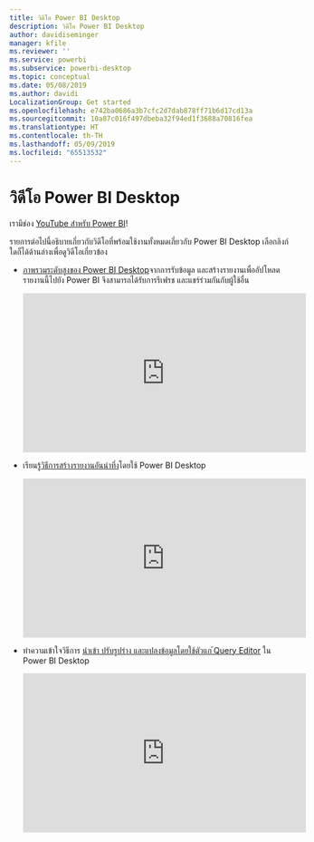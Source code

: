 ```yaml
---
title: วิดีโอ Power BI Desktop
description: วิดีโอ Power BI Desktop
author: davidiseminger
manager: kfile
ms.reviewer: ''
ms.service: powerbi
ms.subservice: powerbi-desktop
ms.topic: conceptual
ms.date: 05/08/2019
ms.author: davidi
LocalizationGroup: Get started
ms.openlocfilehash: e742ba0686a3b7cfc2d7dab878ff71b6d17cd13a
ms.sourcegitcommit: 10a87c016f497dbeba32f94ed1f3688a70816fea
ms.translationtype: HT
ms.contentlocale: th-TH
ms.lasthandoff: 05/09/2019
ms.locfileid: "65513532"
---
```

# <a name="power-bi-desktop-videos"></a>วิดีโอ Power BI Desktop
เรามีช่อง [YouTube สำหรับ Power BI](http://www.youtube.com/playlist?list=PL1N57mwBHtN2q1WbU5O29rrn_A0lkVv9p)!

รายการต่อไปนี้อธิบายเกี่ยวกับวิดีโอที่พร้อมใช้งานทั้งหมดเกี่ยวกับ Power BI Desktop เลือกลิงก์ใดก็ได้ด้านล่างเพื่อดูวิดีโอเกี่ยวข้อง

- [ภาพรวมระดับสูงของ Power BI Desktop](https://www.youtube.com/watch?v=Qgam9M8I0xA)จากการรับข้อมูล และสร้างรายงานเพื่ออัปโหลดรายงานนี้ไปยัง Power BI จึงสามารถได้รับการรีเฟรช และแชร์ร่วมกันกับผู้ใช้อื่น  
  
  <iframe width="500" height="281" src="https://www.youtube.com/embed/Qgam9M8I0xA" frameborder="0" allowfullscreen></iframe> 
  
- เรียนรู้[วิธีการสร้างรายงานอันน่าทึ่ง](https://www.youtube.com/watch?v=ByIUx-HmQbw)โดยใช้ Power BI Desktop
  
  <iframe width="500" height="281" src="https://www.youtube.com/embed/IMAsitQ2cAc" frameborder="0" allowfullscreen></iframe>  
  
- ทำความเข้าใจวิธีการ [นำเข้า ปรับรูปร่าง และแปลงข้อมูลโดยใช้ตัวแก ้Query Editor](https://www.youtube.com/watch?v=ByIUx-HmQbw) ใน Power BI Desktop
  
  <iframe width="500" height="281" src="https://www.youtube.com/embed/ByIUx-HmQbw" frameborder="0" allowfullscreen></iframe>

